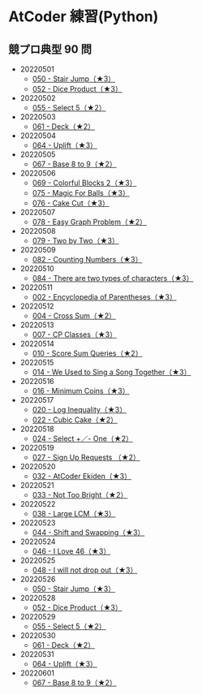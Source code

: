 # AtCoder 練習(Python)

## 競プロ典型 90 問

- 20220501
  - [050 - Stair Jump（★3）](https://atcoder.jp/contests/typical90/tasks/typical90_ax)
  - [052 - Dice Product（★3）](https://atcoder.jp/contests/typical90/tasks/typical90_az)
- 20220502
  - [055 - Select 5（★2）](https://atcoder.jp/contests/typical90/tasks/typical90_bc)
- 20220503
  - [061 - Deck（★2）](https://atcoder.jp/contests/typical90/tasks/typical90_bi)
- 20220504
  - [064 - Uplift（★3）](https://atcoder.jp/contests/typical90/tasks/typical90_bl)
- 20220505
  - [067 - Base 8 to 9（★2）](https://atcoder.jp/contests/typical90/tasks/typical90_bo)
- 20220506
  - [069 - Colorful Blocks 2（★3）](https://atcoder.jp/contests/typical90/tasks/typical90_bq)
  - [075 - Magic For Balls（★3）](https://atcoder.jp/contests/typical90/tasks/typical90_bw)
  - [076 - Cake Cut（★3）](https://atcoder.jp/contests/typical90/tasks/typical90_bx)
- 20220507
  - [078 - Easy Graph Problem（★2）](https://atcoder.jp/contests/typical90/tasks/typical90_bz)
- 20220508
  - [079 - Two by Two（★3）](https://atcoder.jp/contests/typical90/tasks/typical90_ca)
- 20220509
  - [082 - Counting Numbers（★3）](https://atcoder.jp/contests/typical90/tasks/typical90_cd)
- 20220510
  - [084 - There are two types of characters（★3）](https://atcoder.jp/contests/typical90/tasks/typical90_cf)
- 20220511
  - [002 - Encyclopedia of Parentheses（★3）](https://atcoder.jp/contests/typical90/tasks/typical90_b)
- 20220512
  - [004 - Cross Sum（★2）](https://atcoder.jp/contests/typical90/tasks/typical90_d)
- 20220513
  - [007 - CP Classes（★3）](https://atcoder.jp/contests/typical90/tasks/typical90_g)
- 20220514
  - [010 - Score Sum Queries（★2）](https://atcoder.jp/contests/typical90/tasks/typical90_j)
- 20220515
  - [014 - We Used to Sing a Song Together（★3）](https://atcoder.jp/contests/typical90/tasks/typical90_n)
- 20220516
  - [016 - Minimum Coins（★3）](https://atcoder.jp/contests/typical90/tasks/typical90_p)
- 20220517
  - [020 - Log Inequality（★3）](https://atcoder.jp/contests/typical90/tasks/typical90_t)
  - [022 - Cubic Cake（★2）](https://atcoder.jp/contests/typical90/tasks/typical90_v)
- 20220518
  - [024 - Select +／- One（★2）](https://atcoder.jp/contests/typical90/tasks/typical90_x)
- 20220519
  - [027 - Sign Up Requests （★2）](https://atcoder.jp/contests/typical90/tasks/typical90_aa)
- 20220520
  - [032 - AtCoder Ekiden（★3）](https://atcoder.jp/contests/typical90/tasks/typical90_af)
- 20220521
  - [033 - Not Too Bright（★2）](https://atcoder.jp/contests/typical90/tasks/typical90_ag)
- 20220522
  - [038 - Large LCM（★3）](https://atcoder.jp/contests/typical90/tasks/typical90_al)
- 20220523
  - [044 - Shift and Swapping（★3）](https://atcoder.jp/contests/typical90/tasks/typical90_ar)
- 20220524
  - [046 - I Love 46（★3）](https://atcoder.jp/contests/typical90/tasks/typical90_at)
- 20220525
  - [048 - I will not drop out（★3）](https://atcoder.jp/contests/typical90/tasks/typical90_av)
- 20220526
  - [050 - Stair Jump（★3）](https://atcoder.jp/contests/typical90/tasks/typical90_ax)
- 20220528
  - [052 - Dice Product（★3）](https://atcoder.jp/contests/typical90/tasks/typical90_az)
- 20220529
  - [055 - Select 5（★2）](https://atcoder.jp/contests/typical90/tasks/typical90_bc)
- 20220530
  - [061 - Deck（★2）](https://atcoder.jp/contests/typical90/tasks/typical90_bi)
- 20220531
  - [064 - Uplift（★3）](https://atcoder.jp/contests/typical90/tasks/typical90_bl)
- 20220601
  - [067 - Base 8 to 9（★2）](https://atcoder.jp/contests/typical90/tasks/typical90_bo)